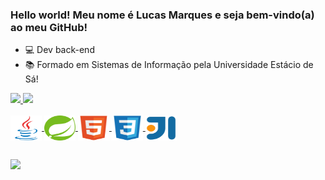 ### Hello world! Meu nome é Lucas Marques e seja bem-vindo(a) ao meu GitHub!
<div>
  <ul>
    <li>💻 Dev back-end</li>
    <li>📚 Formado em Sistemas de Informação pela Universidade Estácio de Sá!</li>
  </ul>
</div>

<div>
  <a href="https://github.com/marques67">
  <img height="180em" src="https://github-readme-stats.vercel.app/api?username=marques67&show_icons=true&theme=dark&include_all_comits=false"/>
  <img height="180em" src="https://github-readme-stats.vercel.app/api/top-langs/?username=marques67&layout=compact&langs_count=30&theme=dark"/>
</div>

  <div style="display: inline_block"><br>
    <img align="center" alt="Lucas-Java" height="40" width="50" src="https://raw.githubusercontent.com/devicons/devicon/master/icons/java/java-original.svg">
    <img align="center" alt="Lucas-spring" height="40" width="50" src="https://raw.githubusercontent.com/devicons/devicon/master/icons/spring/spring-original.svg">
    <img align="center" alt="Lucas-html" height="40" width="50" src="https://raw.githubusercontent.com/devicons/devicon/master/icons/html5/html5-original.svg">
    <img align="center" alt="Lucas-css" height="40" width="50" src="https://raw.githubusercontent.com/devicons/devicon/master/icons/css3/css3-original.svg">
    <img align="center" alt="Lucas-Intellij" height="40" width="50" src="https://raw.githubusercontent.com/devicons/devicon/master/icons/intellij/intellij-original.svg">
</div>

  ##
  
  <div>
    <a href="https://www.linkedin.com/in/marques67/" target="_blank"><img src="https://img.shields.io/badge/-LinkedIn-%230077B5?style=for-the-badge&logo=linkedin&logoColor=white" target="_blank"></a> 
  </div>
